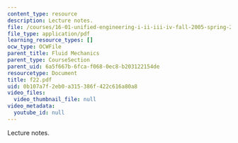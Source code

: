 ```yaml
---
content_type: resource
description: Lecture notes.
file: /courses/16-01-unified-engineering-i-ii-iii-iv-fall-2005-spring-2006/0b107a7f2eb0a315386f422c616a80a8_f22.pdf
file_type: application/pdf
learning_resource_types: []
ocw_type: OCWFile
parent_title: Fluid Mechanics
parent_type: CourseSection
parent_uid: 6a5f667b-6fca-f068-0ec8-b203122154de
resourcetype: Document
title: f22.pdf
uid: 0b107a7f-2eb0-a315-386f-422c616a80a8
video_files:
  video_thumbnail_file: null
video_metadata:
  youtube_id: null
---
```

Lecture notes.